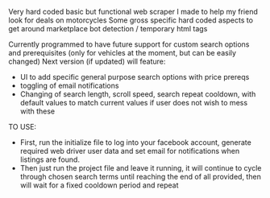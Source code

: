 Very hard coded basic but functional web scraper I made to help my friend look for deals on motorcycles
Some gross specific hard coded aspects to get around marketplace bot detection / temporary html tags

Currently programmed to have future support for custom search options and prerequisites (only for vehicles at the moment, but can be easily changed)
Next version (if updated) will feature:
- UI to add specific general purpose search options with price prereqs
- toggling of email notifications
- Changing of search length, scroll speed, search repeat cooldown, with default values to match current values if user does not wish to mess with these  



TO USE:

- First, run the initialize file to log into your facebook account, generate required web driver user data and set email for notifications when listings are found.
- Then just run the project file and leave it running, it will continue to cycle through chosen search terms until reaching the end of all provided, then will wait for a fixed cooldown period and repeat
